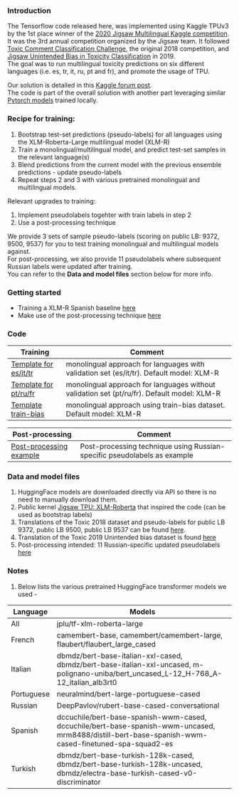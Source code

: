 ### Introduction

The Tensorflow code released here, was implemented using Kaggle TPUv3 by the 1st place winner of the [2020 Jigsaw Multilingual Kaggle competition](https://www.kaggle.com/c/jigsaw-multilingual-toxic-comment-classification). It was the 3rd annual competition organized by the Jigsaw team. It followed [Toxic Comment Classification Challenge](https://www.kaggle.com/c/jigsaw-toxic-comment-classification-challenge), the original 2018 competition, and [Jigsaw Unintended Bias in Toxicity Classification](https://www.kaggle.com/c/jigsaw-unintended-bias-in-toxicity-classification) in 2019. <br> 
The goal was to run multilingual toxicity predictions on six different languages (i.e. es, tr, it, ru, pt and fr), and promote the usage of TPU.

Our solution is detailed in this [Kaggle forum post](https://www.kaggle.com/c/jigsaw-multilingual-toxic-comment-classification/discussion/160862). <br> The code is part of the overall solution with another part leveraging similar [Pytorch models](https://github.com/leecming/jigsaw-multilingual) trained locally.

### Recipe for training: 
1. Bootstrap test-set predictions (pseudo-labels) for all languages using the 
XLM-Roberta-Large multilingual model (XLM-R)
2. Train a monolingual/multilingual 
model, and predict test-set samples in the relevant language(s)
3. Blend predictions from the current model with the previous ensemble 
predictions - update pseudo-labels 
4. Repeat steps 2 and 3 with various pretrained monolingual and multilingual 
models.

Relevant upgrades to training:
1. Implement pseudolabels togehter with train labels in step 2
2. Use a post-processing technique

We provide 3 sets of sample pseudo-labels (scoring on public LB: 9372, 9500, 9537) for you to test training monolingual and multilingual models against. <br>
For post-processing, we also provide 11 pseudolabels where subsequent Russian labels were updated after training. <br>
You can refer to the **Data and model files** section below for more info. 

### Getting started
- Training a XLM-R Spanish baseline [here](https://www.kaggle.com/rafiko1/1st-place-baseline-xlm-r-es-it-tr)
- Make use of the post-processing technique [here](https://www.kaggle.com/rafiko1/1st-place-jigsaw-post-processing-example)

### Code
| Training | Comment |
| ----- | ------  |
|[Template for es/it/tr](template-es-it-tr.ipynb) | monolingual approach for languages with validation set (es/it/tr). Default model: XLM-R |
|[Template for pt/ru/fr](template-pt-ru-fr.ipynb) | monolingual approach for languages without validation set (pt/ru/fr). Default model: XLM-R |  
|[Template train-bias](template-train-bias.ipynb) | monolingual approach using train-bias dataset. Default model: XLM-R |  

| Post-processing | Comment | 
| -------------- | ------- |
| [Post-processing example](post-processing-example.ipynb) | Post-processing technique using Russian-specific pseudolabels as example |

### Data and model files
1. HuggingFace models are downloaded directly via API so there is no need to manually download them.
2. Public kernel [Jigsaw TPU: XLM-Roberta](https://www.kaggle.com/xhlulu/jigsaw-tpu-xlm-roberta) that inspired the code (can be used as bootstrap labels)
3. Translations of the Toxic 2018 dataset and pseudo-labels for public LB 9372, public LB 9500, public LB 9537 can be found [here](https://www.kaggle.com/leecming/multilingual-toxic-comments-training-data).
4. Translation of the Toxic 2019 Unintended bias dataset is found [here](https://www.kaggle.com/rafiko1/translated-train-bias-all-langs)
5. Post-processing intended: 11 Russian-specific updated pseudolabels [here](https://www.kaggle.com/rafiko1/ru-changed-subs)

### Notes
1. Below lists the various pretrained HuggingFace transformer models we used -

| Language | Models |
| -------- | ------ | 
| All | jplu/tf-xlm-roberta-large |
| French | camembert-base, camembert/camembert-large, flaubert/flaubert_large_cased |
| Italian | dbmdz/bert-base-italian-xxl-cased, dbmdz/bert-base-italian-xxl-uncased, m-polignano-uniba/bert_uncased_L-12_H-768_A-12_italian_alb3rt0 |
| Portuguese | neuralmind/bert-large-portuguese-cased | 
| Russian | DeepPavlov/rubert-base-cased-conversational |
| Spanish | dccuchile/bert-base-spanish-wwm-cased, dccuchile/bert-base-spanish-wwm-uncased, mrm8488/distill-bert-base-spanish-wwm-cased-finetuned-spa-squad2-es |
| Turkish | dbmdz/bert-base-turkish-128k-cased, dbmdz/bert-base-turkish-128k-uncased, dbmdz/electra-base-turkish-cased-v0-discriminator |
